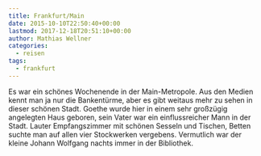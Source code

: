 ```yaml
---
title: Frankfurt/Main
date: 2015-10-10T22:50:40+00:00
lastmod: 2017-12-18T20:51:10+00:00
author: Mathias Wellner
categories:
  - reisen
tags:
  - frankfurt
---
```

Es war ein schönes Wochenende in der Main-Metropole. Aus den Medien kennt man ja nur die Bankentürme, aber es gibt weitaus mehr zu sehen in dieser schönen Stadt. Goethe wurde hier in einem sehr großzügig angelegten Haus geboren, sein Vater war ein einflussreicher Mann in der Stadt. Lauter Empfangszimmer mit schönen Sesseln und Tischen, Betten suchte man auf allen vier Stockwerken vergebens. Vermutlich war der kleine Johann Wolfgang nachts immer in der Bibliothek. 
